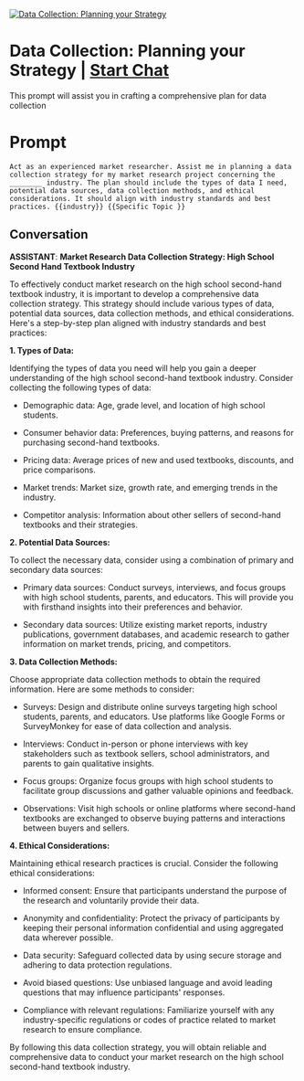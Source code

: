 
[![Data Collection: Planning your Strategy](https://flow-prompt-covers.s3.us-west-1.amazonaws.com/icon/illustrative/illus_2.png)](https://gptcall.net/chat.html?data=%7B%22contact%22%3A%7B%22id%22%3A%221NslGAbrRsX83GUWXeCXH%22%2C%22flow%22%3Atrue%7D%7D)
# Data Collection: Planning your Strategy | [Start Chat](https://gptcall.net/chat.html?data=%7B%22contact%22%3A%7B%22id%22%3A%221NslGAbrRsX83GUWXeCXH%22%2C%22flow%22%3Atrue%7D%7D)
This prompt will assist you in crafting a comprehensive plan for data collection

# Prompt

```
Act as an experienced market researcher. Assist me in planning a data collection strategy for my market research project concerning the ________ industry. The plan should include the types of data I need, potential data sources, data collection methods, and ethical considerations. It should align with industry standards and best practices. {{industry}} {{Specific Topic }}
```

## Conversation

**ASSISTANT**: **Market Research Data Collection Strategy: High School Second Hand Textbook Industry**



To effectively conduct market research on the high school second-hand textbook industry, it is important to develop a comprehensive data collection strategy. This strategy should include various types of data, potential data sources, data collection methods, and ethical considerations. Here's a step-by-step plan aligned with industry standards and best practices:



**1. Types of Data:**

Identifying the types of data you need will help you gain a deeper understanding of the high school second-hand textbook industry. Consider collecting the following types of data:



- Demographic data: Age, grade level, and location of high school students.

- Consumer behavior data: Preferences, buying patterns, and reasons for purchasing second-hand textbooks.

- Pricing data: Average prices of new and used textbooks, discounts, and price comparisons.

- Market trends: Market size, growth rate, and emerging trends in the industry.

- Competitor analysis: Information about other sellers of second-hand textbooks and their strategies.



**2. Potential Data Sources:**

To collect the necessary data, consider using a combination of primary and secondary data sources:



- Primary data sources: Conduct surveys, interviews, and focus groups with high school students, parents, and educators. This will provide you with firsthand insights into their preferences and behavior.

- Secondary data sources: Utilize existing market reports, industry publications, government databases, and academic research to gather information on market trends, pricing, and competitors.



**3. Data Collection Methods:**

Choose appropriate data collection methods to obtain the required information. Here are some methods to consider:



- Surveys: Design and distribute online surveys targeting high school students, parents, and educators. Use platforms like Google Forms or SurveyMonkey for ease of data collection and analysis.

- Interviews: Conduct in-person or phone interviews with key stakeholders such as textbook sellers, school administrators, and parents to gain qualitative insights.

- Focus groups: Organize focus groups with high school students to facilitate group discussions and gather valuable opinions and feedback.

- Observations: Visit high schools or online platforms where second-hand textbooks are exchanged to observe buying patterns and interactions between buyers and sellers.



**4. Ethical Considerations:**

Maintaining ethical research practices is crucial. Consider the following ethical considerations:



- Informed consent: Ensure that participants understand the purpose of the research and voluntarily provide their data.

- Anonymity and confidentiality: Protect the privacy of participants by keeping their personal information confidential and using aggregated data wherever possible.

- Data security: Safeguard collected data by using secure storage and adhering to data protection regulations.

- Avoid biased questions: Use unbiased language and avoid leading questions that may influence participants' responses.

- Compliance with relevant regulations: Familiarize yourself with any industry-specific regulations or codes of practice related to market research to ensure compliance.



By following this data collection strategy, you will obtain reliable and comprehensive data to conduct your market research on the high school second-hand textbook industry.


